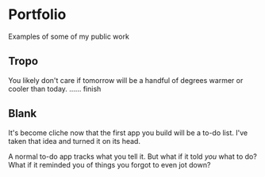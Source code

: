# Portfolio
Examples of some of my public work

## Tropo

You likely don't care if tomorrow will be a handful of degrees warmer or cooler than today. ...... finish

## Blank

It's become cliche now that the first app you build will be a to-do list. I've taken that idea and turned it on its head. 

A normal to-do app tracks what you tell it. But what if it told _you_ what to do? What if it reminded you of things you forgot to even jot down?

